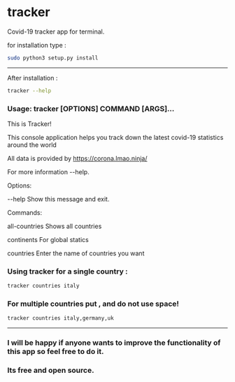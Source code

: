 # tracker
Covid-19 tracker app for terminal.

for installation type :

```bash 
sudo python3 setup.py install
```
---
After installation :

```bash
tracker --help
```
### Usage: tracker [OPTIONS] COMMAND [ARGS]...

  This is Tracker!

  This console application helps you track down the latest covid-19
  statistics around the world

  All data is provided by https://corona.lmao.ninja/

  For more information --help.

Options:

--help  Show this message and exit.

Commands:

all-countries  Shows all countries
  
  continents     For global statics
  
  countries      Enter the name of countries you want
  
  ### Using tracker for a single country :
  
  ```bash
  tracker countries italy
  ```
  ### For multiple countries put \, and do not use space\!
  
  ```bash
  tracker countries italy,germany,uk
  ```
  ---
  
  ### I will be happy if anyone wants to improve the functionality of this app so feel free to do it.
  ### Its free and open source.
